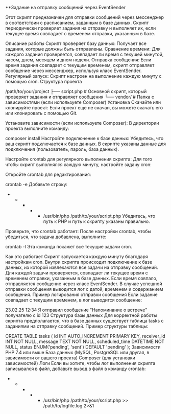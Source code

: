 **Задание на отправку сообщений через EventSender

Этот скрипт предназначен для отправки сообщений через мессенджер в соответствии с расписанием, заданным в базе данных. Скрипт периодически проверяет задания на отправку и выполняет их, если текущее время совпадает с временем отправки, указанным в базе.

Описание работы
Скрипт проверяет базу данных: Получает все задания, которые должны быть отправлены.
Сравнение времени: Для каждого задания проверяется, совпадает ли время с текущей минутой, часом, днем, месяцем и днем недели.
Отправка сообщения: Если время задания совпадает с текущим временем, скрипт отправляет сообщение через мессенджер, используя класс EventSender.
Регулярный запуск: Скрипт настроен на выполнение каждую минуту с помощью cron.
Структура проекта

/path/to/your/project
├── script.php               # Основной скрипт, который проверяет задания и отправляет сообщения
└── vendor/                  # Папка с зависимостями (если используете Composer)
Установка
Скачайте или клонируйте проект: Если проект еще не скачан, вы можете скачать его или клонировать с помощью Git.

Установите зависимости (если используете Composer): В директории проекта выполните команду:

composer install
Настройте подключение к базе данных: Убедитесь, что ваш скрипт подключается к базе данных. В скрипте указаны данные для подключения (пользователь, пароль, база данных).

Настройте crontab для регулярного выполнения скрипта: Для того чтобы скрипт выполнялся каждую минуту, настройте задачу cron:

Откройте crontab для редактирования:

crontab -e
Добавьте строку:


* * * * * /usr/bin/php /path/to/your/script.php
Убедитесь, что путь к PHP и путь к скрипту указаны правильно.

Проверьте, что crontab работает: После настройки crontab, чтобы убедиться, что задача добавлена, выполните:

crontab -l
Эта команда покажет все текущие задачи cron.

Как это работает
Скрипт запускается каждую минуту благодаря настройкам cron.
Внутри скрипта происходит подключение к базе данных, из которой извлекаются все задачи на отправку сообщений.
Для каждой задачи проверяется, совпадает ли текущее время с временем отправки, указанным в базе данных.
Если время совпало, отправляется сообщение через класс EventSender.
В случае успешной отправки сообщения выводится лог с датой, временем и содержанием сообщения.
Пример логирования отправки сообщения
Если задание совпадает с текущим временем, в лог выводится сообщение:

23.02.25 12:34 Я отправил сообщение "Напоминание о встрече" получателю с id 123
Структура базы данных
Для корректной работы скрипта предполагается, что в базе данных существует таблица tasks с заданиями на отправку сообщений. Пример структуры таблицы:


CREATE TABLE tasks (
    id INT AUTO_INCREMENT PRIMARY KEY,
    receiver_id INT NOT NULL,
    message TEXT NOT NULL,
    scheduled_time DATETIME NOT NULL,
    status ENUM('pending', 'sent') DEFAULT 'pending'
);
Зависимости
PHP 7.4 или выше
База данных (MySQL, PostgreSQL или другая, в зависимости от вашего проекта)
Composer (для установки зависимостей)
Логи
Если вы хотите, чтобы лог выполнения скрипта записывался в файл, добавьте вывод в файл в команду crontab:

* * * * * /usr/bin/php /path/to/your/script.php >> /path/to/logfile.log 2>&1